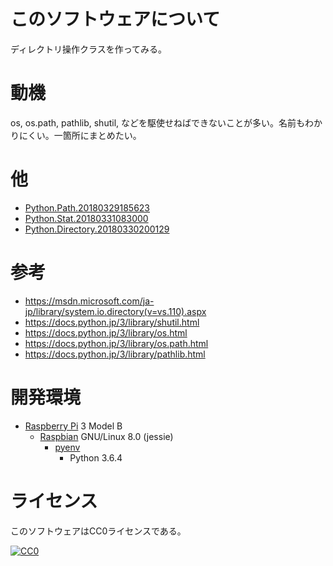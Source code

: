 ﻿# このソフトウェアについて

ディレクトリ操作クラスを作ってみる。

# 動機

os, os.path, pathlib, shutil, などを駆使せねばできないことが多い。名前もわかりにくい。一箇所にまとめたい。

# 他

* [Python.Path.20180329185623](https://github.com/ytyaru/Python.Path.20180329185623)
* [Python.Stat.20180331083000](https://github.com/ytyaru/Python.Stat.20180331083000)
* [Python.Directory.20180330200129](https://github.com/ytyaru/Python.Directory.20180330200129)

# 参考

* https://msdn.microsoft.com/ja-jp/library/system.io.directory(v=vs.110).aspx
* https://docs.python.jp/3/library/shutil.html
* https://docs.python.jp/3/library/os.html
* https://docs.python.jp/3/library/os.path.html
* https://docs.python.jp/3/library/pathlib.html

# 開発環境

* [Raspberry Pi](https://ja.wikipedia.org/wiki/Raspberry_Pi) 3 Model B
    * [Raspbian](https://www.raspberrypi.org/downloads/raspbian/) GNU/Linux 8.0 (jessie)
        * [pyenv](http://ytyaru.hatenablog.com/entry/2019/01/06/000000)
            * Python 3.6.4

# ライセンス

このソフトウェアはCC0ライセンスである。

[![CC0](http://i.creativecommons.org/p/zero/1.0/88x31.png "CC0")](http://creativecommons.org/publicdomain/zero/1.0/deed.ja)

